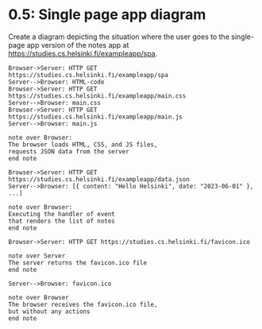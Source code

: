 # 0.5: Single page app diagram

Create a diagram depicting the situation where the user goes to the single-page app version of the notes app at https://studies.cs.helsinki.fi/exampleapp/spa.

```
Browser->Server: HTTP GET https://studies.cs.helsinki.fi/exampleapp/spa
Server-->Browser: HTML-code
Browser->Server: HTTP GET https://studies.cs.helsinki.fi/exampleapp/main.css
Server-->Browser: main.css
Browser->Server: HTTP GET https://studies.cs.helsinki.fi/exampleapp/main.js
Server-->Browser: main.js

note over Browser:
The browser loads HTML, CSS, and JS files,
requests JSON data from the server
end note

Browser->Server: HTTP GET https://studies.cs.helsinki.fi/exampleapp/data.json
Server-->Browser: [{ content: "Hello Helsinki", date: "2023-06-01" }, ...]

note over Browser:
Executing the handler of event
that renders the list of notes
end note

Browser->Server: HTTP GET https://studies.cs.helsinki.fi/favicon.ico

note over Server
The server returns the favicon.ico file
end note

Server-->Browser: favicon.ico

note over Browser
The browser receives the favicon.ico file,
but without any actions
end note
```

